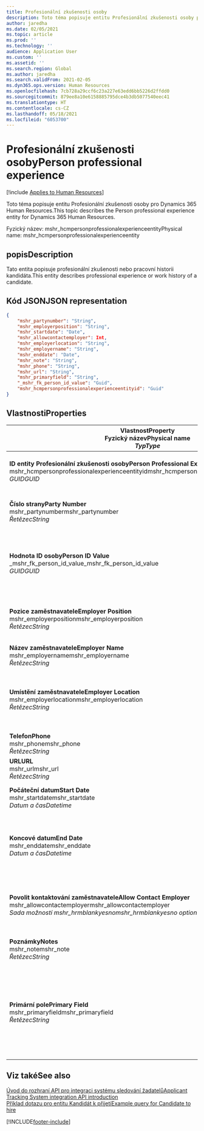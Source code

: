 ```yaml
---
title: Profesionální zkušenosti osoby
description: Toto téma popisuje entitu Profesionální zkušenosti osoby pro Dynamics 365 Human Resources.
author: jaredha
ms.date: 02/05/2021
ms.topic: article
ms.prod: ''
ms.technology: ''
audience: Application User
ms.custom: ''
ms.assetid: ''
ms.search.region: Global
ms.author: jaredha
ms.search.validFrom: 2021-02-05
ms.dyn365.ops.version: Human Resources
ms.openlocfilehash: 7cb728a29ccf6c23a227e63edd6bb5226d2ffdd0
ms.sourcegitcommit: 879ee8a10e6158885795dce4b3db5077540eec41
ms.translationtype: HT
ms.contentlocale: cs-CZ
ms.lasthandoff: 05/18/2021
ms.locfileid: "6053700"
---
```

# <a name="person-professional-experience"></a><span data-ttu-id="f48e5-103">Profesionální zkušenosti osoby</span><span class="sxs-lookup"><span data-stu-id="f48e5-103">Person professional experience</span></span>

[!include [Applies to Human Resources](../includes/applies-to-hr.md)]

<span data-ttu-id="f48e5-104">Toto téma popisuje entitu Profesionální zkušenosti osoby pro Dynamics 365 Human Resources.</span><span class="sxs-lookup"><span data-stu-id="f48e5-104">This topic describes the Person professional experience entity for Dynamics 365 Human Resources.</span></span>

<span data-ttu-id="f48e5-105">Fyzický název: mshr_hcmpersonprofessionalexperienceentity</span><span class="sxs-lookup"><span data-stu-id="f48e5-105">Physical name: mshr_hcmpersonprofessionalexperienceentity</span></span>

## <a name="description"></a><span data-ttu-id="f48e5-106">popis</span><span class="sxs-lookup"><span data-stu-id="f48e5-106">Description</span></span>

<span data-ttu-id="f48e5-107">Tato entita popisuje profesionální zkušenosti nebo pracovní historii kandidáta.</span><span class="sxs-lookup"><span data-stu-id="f48e5-107">This entity describes professional experience or work history of a candidate.</span></span>

## <a name="json-representation"></a><span data-ttu-id="f48e5-108">Kód JSON</span><span class="sxs-lookup"><span data-stu-id="f48e5-108">JSON representation</span></span>

```json
{
    "mshr_partynumber": "String",
    "mshr_employerposition": "String",
    "mshr_startdate": "Date",
    "mshr_allowcontactemployer": Int,
    "mshr_employerlocation": "String",
    "mshr_employername": "String",
    "mshr_enddate": "Date",
    "mshr_note": "String",
    "mshr_phone": "String",
    "mshr_url": "String",
    "mshr_primaryfield": "String",
    "_mshr_fk_person_id_value": "Guid",
    "mshr_hcmpersonprofessionalexperienceentityid": "Guid"
}
```

## <a name="properties"></a><span data-ttu-id="f48e5-109">Vlastnosti</span><span class="sxs-lookup"><span data-stu-id="f48e5-109">Properties</span></span>

| <span data-ttu-id="f48e5-110">Vlastnost</span><span class="sxs-lookup"><span data-stu-id="f48e5-110">Property</span></span><br><span data-ttu-id="f48e5-111">**Fyzický název**</span><span class="sxs-lookup"><span data-stu-id="f48e5-111">**Physical name**</span></span><br><span data-ttu-id="f48e5-112">**_Typ_**</span><span class="sxs-lookup"><span data-stu-id="f48e5-112">**_Type_**</span></span> | <span data-ttu-id="f48e5-113">Použít</span><span class="sxs-lookup"><span data-stu-id="f48e5-113">Use</span></span> | <span data-ttu-id="f48e5-114">popis</span><span class="sxs-lookup"><span data-stu-id="f48e5-114">Description</span></span> |
| --- | --- | --- |
| <span data-ttu-id="f48e5-115">**ID entity Profesionální zkušenosti osoby**</span><span class="sxs-lookup"><span data-stu-id="f48e5-115">**Person Professional Experience Entity ID**</span></span><br><span data-ttu-id="f48e5-116">mshr_hcmpersonprofessionalexperienceentityid</span><span class="sxs-lookup"><span data-stu-id="f48e5-116">mshr_hcmpersonprofessionalexperienceentityid</span></span><br><span data-ttu-id="f48e5-117">*GUID*</span><span class="sxs-lookup"><span data-stu-id="f48e5-117">*GUID*</span></span> | <span data-ttu-id="f48e5-118">Jen pro čtení</span><span class="sxs-lookup"><span data-stu-id="f48e5-118">Read-only</span></span><br><span data-ttu-id="f48e5-119">Povinná</span><span class="sxs-lookup"><span data-stu-id="f48e5-119">Required</span></span> | <span data-ttu-id="f48e5-120">Systémem generovaný jedinečný identifikátor pro záznam entity.</span><span class="sxs-lookup"><span data-stu-id="f48e5-120">System-generated unique identifier for the entity record.</span></span> |
| <span data-ttu-id="f48e5-121">**Číslo strany**</span><span class="sxs-lookup"><span data-stu-id="f48e5-121">**Party Number**</span></span><br><span data-ttu-id="f48e5-122">mshr_partynumber</span><span class="sxs-lookup"><span data-stu-id="f48e5-122">mshr_partynumber</span></span><br><span data-ttu-id="f48e5-123">*Řetězec*</span><span class="sxs-lookup"><span data-stu-id="f48e5-123">*String*</span></span> | <span data-ttu-id="f48e5-124">Čtení/zápis</span><span class="sxs-lookup"><span data-stu-id="f48e5-124">Read/write</span></span><br><span data-ttu-id="f48e5-125">Povinná</span><span class="sxs-lookup"><span data-stu-id="f48e5-125">Required</span></span> | <span data-ttu-id="f48e5-126">Jedinečný identifikátor záznamu osoby kandidáta.</span><span class="sxs-lookup"><span data-stu-id="f48e5-126">Unique identifier of the person record for the candidate.</span></span> |
| <span data-ttu-id="f48e5-127">**Hodnota ID osoby**</span><span class="sxs-lookup"><span data-stu-id="f48e5-127">**Person ID Value**</span></span><br><span data-ttu-id="f48e5-128">_mshr_fk_person_id_value</span><span class="sxs-lookup"><span data-stu-id="f48e5-128">_mshr_fk_person_id_value</span></span><br><span data-ttu-id="f48e5-129">*GUID*</span><span class="sxs-lookup"><span data-stu-id="f48e5-129">*GUID*</span></span> | <span data-ttu-id="f48e5-130">Jen pro čtení</span><span class="sxs-lookup"><span data-stu-id="f48e5-130">Read-only</span></span><br><span data-ttu-id="f48e5-131">Povinná</span><span class="sxs-lookup"><span data-stu-id="f48e5-131">Required</span></span><br><span data-ttu-id="f48e5-132">Cizí klíč: mshr_dirpersonentityid entity mshr_dirpersonentity</span><span class="sxs-lookup"><span data-stu-id="f48e5-132">Foreign key: mshr_dirpersonentityid of mshr_dirpersonentity</span></span> | <span data-ttu-id="f48e5-133">Systémem generovaný jedinečný identifikátor pro záznam entity osoby.</span><span class="sxs-lookup"><span data-stu-id="f48e5-133">System-generated unique identifier of the person entity record.</span></span> |
| <span data-ttu-id="f48e5-134">**Pozice zaměstnavatele**</span><span class="sxs-lookup"><span data-stu-id="f48e5-134">**Employer Position**</span></span><br><span data-ttu-id="f48e5-135">mshr_employerposition</span><span class="sxs-lookup"><span data-stu-id="f48e5-135">mshr_employerposition</span></span><br><span data-ttu-id="f48e5-136">*Řetězec*</span><span class="sxs-lookup"><span data-stu-id="f48e5-136">*String*</span></span> | <span data-ttu-id="f48e5-137">Čtení/zápis</span><span class="sxs-lookup"><span data-stu-id="f48e5-137">Read/write</span></span><br><span data-ttu-id="f48e5-138">Povinná</span><span class="sxs-lookup"><span data-stu-id="f48e5-138">Required</span></span> | <span data-ttu-id="f48e5-139">Titul kandidáta podle pozice, kterou zastával během zaměstnaneckého poměru.</span><span class="sxs-lookup"><span data-stu-id="f48e5-139">The position title held by the candidate while under employment.</span></span> |
| <span data-ttu-id="f48e5-140">**Název zaměstnavatele**</span><span class="sxs-lookup"><span data-stu-id="f48e5-140">**Employer Name**</span></span><br><span data-ttu-id="f48e5-141">mshr_employername</span><span class="sxs-lookup"><span data-stu-id="f48e5-141">mshr_employername</span></span><br><span data-ttu-id="f48e5-142">*Řetězec*</span><span class="sxs-lookup"><span data-stu-id="f48e5-142">*String*</span></span> | <span data-ttu-id="f48e5-143">Čtení/zápis</span><span class="sxs-lookup"><span data-stu-id="f48e5-143">Read/write</span></span><br><span data-ttu-id="f48e5-144">Povinná</span><span class="sxs-lookup"><span data-stu-id="f48e5-144">Required</span></span> | <span data-ttu-id="f48e5-145">Název zaměstnavatele.</span><span class="sxs-lookup"><span data-stu-id="f48e5-145">The name of the employer.</span></span> |
| <span data-ttu-id="f48e5-146">**Umístění zaměstnavatele**</span><span class="sxs-lookup"><span data-stu-id="f48e5-146">**Employer Location**</span></span><br><span data-ttu-id="f48e5-147">mshr_employerlocation</span><span class="sxs-lookup"><span data-stu-id="f48e5-147">mshr_employerlocation</span></span><br><span data-ttu-id="f48e5-148">*Řetězec*</span><span class="sxs-lookup"><span data-stu-id="f48e5-148">*String*</span></span> | <span data-ttu-id="f48e5-149">Čtení/zápis</span><span class="sxs-lookup"><span data-stu-id="f48e5-149">Read/write</span></span><br><span data-ttu-id="f48e5-150">Volitelné</span><span class="sxs-lookup"><span data-stu-id="f48e5-150">Optional</span></span> | <span data-ttu-id="f48e5-151">Geografické umístění zaměstnavatele.</span><span class="sxs-lookup"><span data-stu-id="f48e5-151">The employer’s location.</span></span> <span data-ttu-id="f48e5-152">Max. délka: 60.</span><span class="sxs-lookup"><span data-stu-id="f48e5-152">Max length: 60.</span></span> <span data-ttu-id="f48e5-153">Není definován ani vyžadován žádný konkrétní formát.</span><span class="sxs-lookup"><span data-stu-id="f48e5-153">No specific format defined or required.</span></span> |
| <span data-ttu-id="f48e5-154">**Telefon**</span><span class="sxs-lookup"><span data-stu-id="f48e5-154">**Phone**</span></span><br><span data-ttu-id="f48e5-155">mshr_phone</span><span class="sxs-lookup"><span data-stu-id="f48e5-155">mshr_phone</span></span><br><span data-ttu-id="f48e5-156">*Řetězec*</span><span class="sxs-lookup"><span data-stu-id="f48e5-156">*String*</span></span> | <span data-ttu-id="f48e5-157">Čtení/zápis</span><span class="sxs-lookup"><span data-stu-id="f48e5-157">Read/write</span></span><br><span data-ttu-id="f48e5-158">Volitelné</span><span class="sxs-lookup"><span data-stu-id="f48e5-158">Optional</span></span> | <span data-ttu-id="f48e5-159">Telefonní číslo zaměstnavatele.</span><span class="sxs-lookup"><span data-stu-id="f48e5-159">The employer’s phone number.</span></span> |
| <span data-ttu-id="f48e5-160">**URL**</span><span class="sxs-lookup"><span data-stu-id="f48e5-160">**URL**</span></span><br><span data-ttu-id="f48e5-161">mshr_url</span><span class="sxs-lookup"><span data-stu-id="f48e5-161">mshr_url</span></span><br><span data-ttu-id="f48e5-162">*Řetězec*</span><span class="sxs-lookup"><span data-stu-id="f48e5-162">*String*</span></span> | <span data-ttu-id="f48e5-163">Čtení/zápis</span><span class="sxs-lookup"><span data-stu-id="f48e5-163">Read/write</span></span><br><span data-ttu-id="f48e5-164">Volitelné</span><span class="sxs-lookup"><span data-stu-id="f48e5-164">Optional</span></span> | <span data-ttu-id="f48e5-165">Adresa URL webové stránky zaměstnavatele.</span><span class="sxs-lookup"><span data-stu-id="f48e5-165">The URL of the employer’s website.</span></span> |
| <span data-ttu-id="f48e5-166">**Počáteční datum**</span><span class="sxs-lookup"><span data-stu-id="f48e5-166">**Start Date**</span></span><br><span data-ttu-id="f48e5-167">mshr_startdate</span><span class="sxs-lookup"><span data-stu-id="f48e5-167">mshr_startdate</span></span><br><span data-ttu-id="f48e5-168">*Datum a čas*</span><span class="sxs-lookup"><span data-stu-id="f48e5-168">*Datetime*</span></span> | <span data-ttu-id="f48e5-169">Čtení/zápis</span><span class="sxs-lookup"><span data-stu-id="f48e5-169">Read/write</span></span><br><span data-ttu-id="f48e5-170">Povinná</span><span class="sxs-lookup"><span data-stu-id="f48e5-170">Required</span></span> | <span data-ttu-id="f48e5-171">Počáteční datum zaměstnaneckého poměru kandidáta.</span><span class="sxs-lookup"><span data-stu-id="f48e5-171">The start date of the candidate’s employment.</span></span> |
| <span data-ttu-id="f48e5-172">**Koncové datum**</span><span class="sxs-lookup"><span data-stu-id="f48e5-172">**End Date**</span></span><br><span data-ttu-id="f48e5-173">mshr_enddate</span><span class="sxs-lookup"><span data-stu-id="f48e5-173">mshr_enddate</span></span><br><span data-ttu-id="f48e5-174">*Datum a čas*</span><span class="sxs-lookup"><span data-stu-id="f48e5-174">*Datetime*</span></span> | <span data-ttu-id="f48e5-175">Čtení/zápis</span><span class="sxs-lookup"><span data-stu-id="f48e5-175">Read/write</span></span><br><span data-ttu-id="f48e5-176">Volitelné</span><span class="sxs-lookup"><span data-stu-id="f48e5-176">Optional</span></span> | <span data-ttu-id="f48e5-177">Koncové datum zaměstnaneckého poměru kandidáta, nebo null, pokud je kandidát zde stále zaměstnán.</span><span class="sxs-lookup"><span data-stu-id="f48e5-177">The end date of the candidate’s employment, or null if the candidate is still employed here.</span></span> |
| <span data-ttu-id="f48e5-178">**Povolit kontaktování zaměstnavatele**</span><span class="sxs-lookup"><span data-stu-id="f48e5-178">**Allow Contact Employer**</span></span><br><span data-ttu-id="f48e5-179">mshr_allowcontactemployer</span><span class="sxs-lookup"><span data-stu-id="f48e5-179">mshr_allowcontactemployer</span></span><br><span data-ttu-id="f48e5-180">*Sada možností mshr_hrmblankyesno*</span><span class="sxs-lookup"><span data-stu-id="f48e5-180">*mshr_hrmblankyesno option set*</span></span> | <span data-ttu-id="f48e5-181">Čtení/zápis</span><span class="sxs-lookup"><span data-stu-id="f48e5-181">Read/write</span></span><br><span data-ttu-id="f48e5-182">Volitelné</span><span class="sxs-lookup"><span data-stu-id="f48e5-182">Optional</span></span> | <span data-ttu-id="f48e5-183">Označuje, zda kandidát souhlasí s kontaktováním předchozího zaměstnavatele.</span><span class="sxs-lookup"><span data-stu-id="f48e5-183">Signifies whether the candidate allows contacting the previous employer.</span></span> |
| <span data-ttu-id="f48e5-184">**Poznámky**</span><span class="sxs-lookup"><span data-stu-id="f48e5-184">**Notes**</span></span><br><span data-ttu-id="f48e5-185">mshr_note</span><span class="sxs-lookup"><span data-stu-id="f48e5-185">mshr_note</span></span><br><span data-ttu-id="f48e5-186">*Řetězec*</span><span class="sxs-lookup"><span data-stu-id="f48e5-186">*String*</span></span> | <span data-ttu-id="f48e5-187">Čtení/zápis</span><span class="sxs-lookup"><span data-stu-id="f48e5-187">Read/write</span></span><br><span data-ttu-id="f48e5-188">Volitelné</span><span class="sxs-lookup"><span data-stu-id="f48e5-188">Optional</span></span> | <span data-ttu-id="f48e5-189">Poznámky určené pro náboráře nebo manažery náboru.</span><span class="sxs-lookup"><span data-stu-id="f48e5-189">Notes for use by the recruiter or hiring manager.</span></span> |
| <span data-ttu-id="f48e5-190">**Primární pole**</span><span class="sxs-lookup"><span data-stu-id="f48e5-190">**Primary Field**</span></span><br><span data-ttu-id="f48e5-191">mshr_primaryfield</span><span class="sxs-lookup"><span data-stu-id="f48e5-191">mshr_primaryfield</span></span><br><span data-ttu-id="f48e5-192">*Řetězec*</span><span class="sxs-lookup"><span data-stu-id="f48e5-192">*String*</span></span> | <span data-ttu-id="f48e5-193">Jen pro čtení</span><span class="sxs-lookup"><span data-stu-id="f48e5-193">Read-only</span></span><br><span data-ttu-id="f48e5-194">Povinná</span><span class="sxs-lookup"><span data-stu-id="f48e5-194">Required</span></span> | <span data-ttu-id="f48e5-195">Pole použité jako primární identifikátor záznamu entity.</span><span class="sxs-lookup"><span data-stu-id="f48e5-195">Field used as a primary identifier of the entity record.</span></span> <span data-ttu-id="f48e5-196">Kombinace čísla strany, počátečního data, pozice zaměstnavatele a názvu zaměstnavatele.</span><span class="sxs-lookup"><span data-stu-id="f48e5-196">Combination of party number, start date, employer position, and employer name.</span></span> |

## <a name="see-also"></a><span data-ttu-id="f48e5-197">Viz také</span><span class="sxs-lookup"><span data-stu-id="f48e5-197">See also</span></span>

[<span data-ttu-id="f48e5-198">Úvod do rozhraní API pro integraci systému sledování žadatelů</span><span class="sxs-lookup"><span data-stu-id="f48e5-198">Applicant Tracking System integration API introduction</span></span>](hr-admin-integration-ats-api-introduction.md)<br>
[<span data-ttu-id="f48e5-199">Příklad dotazu pro entitu Kandidát k přijetí</span><span class="sxs-lookup"><span data-stu-id="f48e5-199">Example query for Candidate to hire</span></span>](hr-admin-integration-ats-api-candidate-to-hire-example-query.md)



[!INCLUDE[footer-include](../includes/footer-banner.md)]